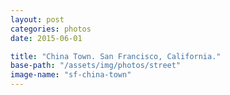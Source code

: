 ```yaml
---
layout: post
categories: photos
date: 2015-06-01

title: "China Town. San Francisco, California."
base-path: "/assets/img/photos/street"
image-name: "sf-china-town"
---
```

